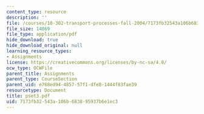 ```yaml
---
content_type: resource
description: ''
file: /courses/10-302-transport-processes-fall-2004/7173fb32543a106b683895937b6e1ec3_pset3.pdf
file_size: 14069
file_type: application/pdf
hide_download: true
hide_download_original: null
learning_resource_types:
- Assignments
license: https://creativecommons.org/licenses/by-nc-sa/4.0/
ocw_type: OCWFile
parent_title: Assignments
parent_type: CourseSection
parent_uid: e768ed94-4857-57f1-dfe8-1444f83fae39
resourcetype: Document
title: pset3.pdf
uid: 7173fb32-543a-106b-6838-95937b6e1ec3
---
```

